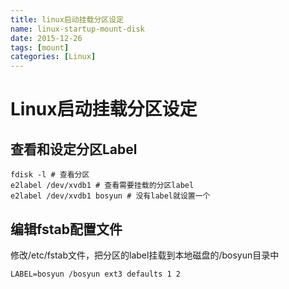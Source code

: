 ```yaml
---
title: linux启动挂载分区设定
name: linux-startup-mount-disk
date: 2015-12-26
tags: [mount]
categories: [Linux]
---
```


# Linux启动挂载分区设定

## 查看和设定分区Label

```shell
fdisk -l # 查看分区
e2label /dev/xvdb1 # 查看需要挂载的分区label
e2label /dev/xvdb1 bosyun # 没有label就设置一个
```

## 编辑fstab配置文件

修改/etc/fstab文件，把分区的label挂载到本地磁盘的/bosyun目录中

```
LABEL=bosyun /bosyun ext3 defaults 1 2
```

